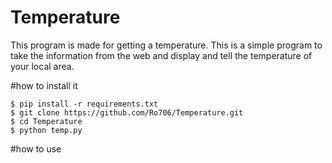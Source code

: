 # Temperature
This program is made for getting a temperature. This is a simple program to take the information from the web and display and tell the temperature of your local area.

#how  to install it 
```shell 
$ pip install -r requirements.txt
$ git clone https://github.com/Ro706/Temperature.git
$ cd Temperature
$ python temp.py
```
#how to use 

